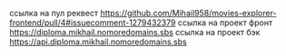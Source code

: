 ссылка на пул реквест https://github.com/Mihail958/movies-explorer-frontend/pull/4#issuecomment-1279432379
ссылка на проект фронт https://diploma.mikhail.nomoredomains.sbs
ссылка на проект бэк https://api.diploma.mikhail.nomoredomains.sbs
